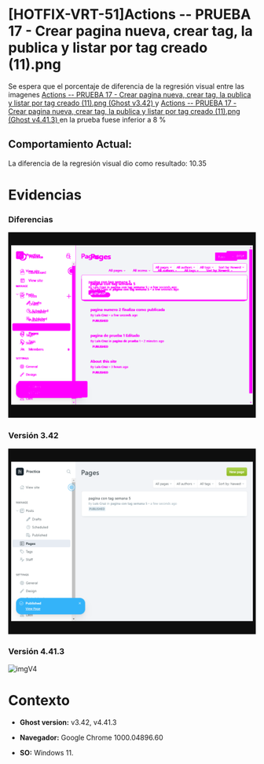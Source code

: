 # [HOTFIX-VRT-51]Actions -- PRUEBA 17 - Crear pagina nueva, crear tag, la publica y listar por tag creado (11).png

Se espera que el porcentaje de diferencia de la regresión visual entre las imagenes [Actions -- PRUEBA 17 - Crear pagina nueva, crear tag, la publica y listar por tag creado (11).png (Ghost v3.42) ](https://raw.githubusercontent.com/j-albarracin-uniandes/pruebas-automatizadas/master/semana8/PruebasVRT/backstop_data/bitmaps_reference/backstop_default_Actions_--_PRUEBA_17_-_Crear_pagina_nueva_crear_tag_la_publica_y_listar_por_tag_creado_11png_0_document_1_tablet.png) y [Actions -- PRUEBA 17 - Crear pagina nueva, crear tag, la publica y listar por tag creado (11).png (Ghost v4.41.3) ](https://raw.githubusercontent.com/j-albarracin-uniandes/pruebas-automatizadas/master/semana8/PruebasVRT/v4/Actions%20--%20PRUEBA%2017%20-%20Crear%20pagina%20nueva,%20crear%20tag,%20la%20publica%20y%20listar%20por%20tag%20creado%20(11).png)  en la prueba fuese inferior a 8 %

## Comportamiento Actual:

La diferencia de la regresión visual dio como resultado: 10.35

# Evidencias

### Diferencias 

![tmgDiff](https://raw.githubusercontent.com/j-albarracin-uniandes/pruebas-automatizadas/master/semana8/PruebasVRT/backstop_data/bitmaps_test/20220514-114921/failed_diff_backstop_default_Actions_--_PRUEBA_17_-_Crear_pagina_nueva_crear_tag_la_publica_y_listar_por_tag_creado_11png_0_document_1_tablet.png)

### Versión 3.42

![imgV3](https://raw.githubusercontent.com/j-albarracin-uniandes/pruebas-automatizadas/master/semana8/PruebasVRT/backstop_data/bitmaps_reference/backstop_default_Actions_--_PRUEBA_17_-_Crear_pagina_nueva_crear_tag_la_publica_y_listar_por_tag_creado_11png_0_document_1_tablet.png)

### Versión 4.41.3

![imgV4](https://raw.githubusercontent.com/j-albarracin-uniandes/pruebas-automatizadas/master/semana8/PruebasVRT/v4/Actions%20--%20PRUEBA%2017%20-%20Crear%20pagina%20nueva,%20crear%20tag,%20la%20publica%20y%20listar%20por%20tag%20creado%20(11).png)

# Contexto

+ **Ghost version:** v3.42, v4.41.3

+ **Navegador:** Google Chrome 1000.04896.60

+ **SO:** Windows 11.

